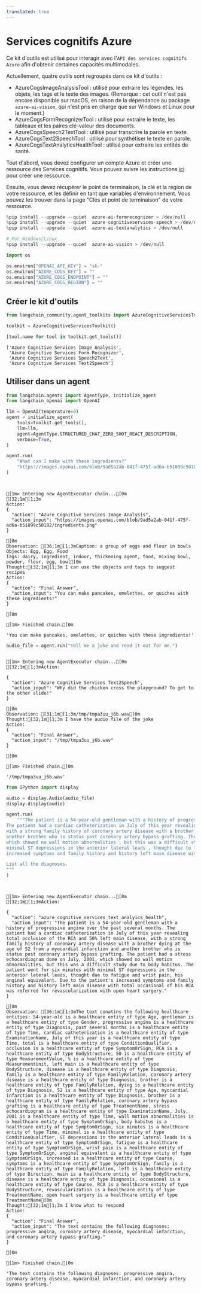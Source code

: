 ```yaml
---
translated: true
---
```


# Services cognitifs Azure

Ce kit d'outils est utilisé pour interagir avec l'`API des services cognitifs Azure` afin d'obtenir certaines capacités multimodales.

Actuellement, quatre outils sont regroupés dans ce kit d'outils :
- AzureCogsImageAnalysisTool : utilisé pour extraire les légendes, les objets, les tags et le texte des images. (Remarque : cet outil n'est pas encore disponible sur macOS, en raison de la dépendance au package `azure-ai-vision`, qui n'est pris en charge que sur Windows et Linux pour le moment.)
- AzureCogsFormRecognizerTool : utilisé pour extraire le texte, les tableaux et les paires clé-valeur des documents.
- AzureCogsSpeech2TextTool : utilisé pour transcrire la parole en texte.
- AzureCogsText2SpeechTool : utilisé pour synthétiser le texte en parole.
- AzureCogsTextAnalyticsHealthTool : utilisé pour extraire les entités de santé.

Tout d'abord, vous devez configurer un compte Azure et créer une ressource des Services cognitifs. Vous pouvez suivre les instructions [ici](https://docs.microsoft.com/en-us/azure/cognitive-services/cognitive-services-apis-create-account?tabs=multiservice%2Cwindows) pour créer une ressource.

Ensuite, vous devez récupérer le point de terminaison, la clé et la région de votre ressource, et les définir en tant que variables d'environnement. Vous pouvez les trouver dans la page "Clés et point de terminaison" de votre ressource.

```python
%pip install --upgrade --quiet  azure-ai-formrecognizer > /dev/null
%pip install --upgrade --quiet  azure-cognitiveservices-speech > /dev/null
%pip install --upgrade --quiet  azure-ai-textanalytics > /dev/null

# For Windows/Linux
%pip install --upgrade --quiet  azure-ai-vision > /dev/null
```

```python
import os

os.environ["OPENAI_API_KEY"] = "sk-"
os.environ["AZURE_COGS_KEY"] = ""
os.environ["AZURE_COGS_ENDPOINT"] = ""
os.environ["AZURE_COGS_REGION"] = ""
```

## Créer le kit d'outils

```python
from langchain_community.agent_toolkits import AzureCognitiveServicesToolkit

toolkit = AzureCognitiveServicesToolkit()
```

```python
[tool.name for tool in toolkit.get_tools()]
```

```output
['Azure Cognitive Services Image Analysis',
 'Azure Cognitive Services Form Recognizer',
 'Azure Cognitive Services Speech2Text',
 'Azure Cognitive Services Text2Speech']
```

## Utiliser dans un agent

```python
from langchain.agents import AgentType, initialize_agent
from langchain_openai import OpenAI
```

```python
llm = OpenAI(temperature=0)
agent = initialize_agent(
    tools=toolkit.get_tools(),
    llm=llm,
    agent=AgentType.STRUCTURED_CHAT_ZERO_SHOT_REACT_DESCRIPTION,
    verbose=True,
)
```

```python
agent.run(
    "What can I make with these ingredients?"
    "https://images.openai.com/blob/9ad5a2ab-041f-475f-ad6a-b51899c50182/ingredients.png"
)
```

```output


[1m> Entering new AgentExecutor chain...[0m
[32;1m[1;3m
Action:
{
  "action": "Azure Cognitive Services Image Analysis",
  "action_input": "https://images.openai.com/blob/9ad5a2ab-041f-475f-ad6a-b51899c50182/ingredients.png"
}

[0m
Observation: [36;1m[1;3mCaption: a group of eggs and flour in bowls
Objects: Egg, Egg, Food
Tags: dairy, ingredient, indoor, thickening agent, food, mixing bowl, powder, flour, egg, bowl[0m
Thought:[32;1m[1;3m I can use the objects and tags to suggest recipes
Action:
{
  "action": "Final Answer",
  "action_input": "You can make pancakes, omelettes, or quiches with these ingredients!"
}

[0m

[1m> Finished chain.[0m
```

```output
'You can make pancakes, omelettes, or quiches with these ingredients!'
```

```python
audio_file = agent.run("Tell me a joke and read it out for me.")
```

```output

[1m> Entering new AgentExecutor chain...[0m
[32;1m[1;3mAction:

{
  "action": "Azure Cognitive Services Text2Speech",
  "action_input": "Why did the chicken cross the playground? To get to the other slide!"
}

[0m
Observation: [31;1m[1;3m/tmp/tmpa3uu_j6b.wav[0m
Thought:[32;1m[1;3m I have the audio file of the joke
Action:
{
  "action": "Final Answer",
  "action_input": "/tmp/tmpa3uu_j6b.wav"
}

[0m

[1m> Finished chain.[0m
```

```output
'/tmp/tmpa3uu_j6b.wav'
```

```python
from IPython import display

audio = display.Audio(audio_file)
display.display(audio)
```

```python
agent.run(
    """The patient is a 54-year-old gentleman with a history of progressive angina over the past several months.
The patient had a cardiac catheterization in July of this year revealing total occlusion of the RCA and 50% left main disease ,
with a strong family history of coronary artery disease with a brother dying at the age of 52 from a myocardial infarction and
another brother who is status post coronary artery bypass grafting. The patient had a stress echocardiogram done on July , 2001 ,
which showed no wall motion abnormalities , but this was a difficult study due to body habitus. The patient went for six minutes with
minimal ST depressions in the anterior lateral leads , thought due to fatigue and wrist pain , his anginal equivalent. Due to the patient's
increased symptoms and family history and history left main disease with total occasional of his RCA was referred for revascularization with open heart surgery.

List all the diagnoses.
"""
)
```

```output


[1m> Entering new AgentExecutor chain...[0m
[32;1m[1;3mAction:

{
  "action": "azure_cognitive_services_text_analyics_health",
  "action_input": "The patient is a 54-year-old gentleman with a history of progressive angina over the past several months. The patient had a cardiac catheterization in July of this year revealing total occlusion of the RCA and 50% left main disease, with a strong family history of coronary artery disease with a brother dying at the age of 52 from a myocardial infarction and another brother who is status post coronary artery bypass grafting. The patient had a stress echocardiogram done on July, 2001, which showed no wall motion abnormalities, but this was a difficult study due to body habitus. The patient went for six minutes with minimal ST depressions in the anterior lateral leads, thought due to fatigue and wrist pain, his anginal equivalent. Due to the patient's increased symptoms and family history and history left main disease with total occasional of his RCA was referred for revascularization with open heart surgery."
}

[0m
Observation: [36;1m[1;3mThe text conatins the following healthcare entities: 54-year-old is a healthcare entity of type Age, gentleman is a healthcare entity of type Gender, progressive angina is a healthcare entity of type Diagnosis, past several months is a healthcare entity of type Time, cardiac catheterization is a healthcare entity of type ExaminationName, July of this year is a healthcare entity of type Time, total is a healthcare entity of type ConditionQualifier, occlusion is a healthcare entity of type SymptomOrSign, RCA is a healthcare entity of type BodyStructure, 50 is a healthcare entity of type MeasurementValue, % is a healthcare entity of type MeasurementUnit, left main is a healthcare entity of type BodyStructure, disease is a healthcare entity of type Diagnosis, family is a healthcare entity of type FamilyRelation, coronary artery disease is a healthcare entity of type Diagnosis, brother is a healthcare entity of type FamilyRelation, dying is a healthcare entity of type Diagnosis, 52 is a healthcare entity of type Age, myocardial infarction is a healthcare entity of type Diagnosis, brother is a healthcare entity of type FamilyRelation, coronary artery bypass grafting is a healthcare entity of type TreatmentName, stress echocardiogram is a healthcare entity of type ExaminationName, July, 2001 is a healthcare entity of type Time, wall motion abnormalities is a healthcare entity of type SymptomOrSign, body habitus is a healthcare entity of type SymptomOrSign, six minutes is a healthcare entity of type Time, minimal is a healthcare entity of type ConditionQualifier, ST depressions in the anterior lateral leads is a healthcare entity of type SymptomOrSign, fatigue is a healthcare entity of type SymptomOrSign, wrist pain is a healthcare entity of type SymptomOrSign, anginal equivalent is a healthcare entity of type SymptomOrSign, increased is a healthcare entity of type Course, symptoms is a healthcare entity of type SymptomOrSign, family is a healthcare entity of type FamilyRelation, left is a healthcare entity of type Direction, main is a healthcare entity of type BodyStructure, disease is a healthcare entity of type Diagnosis, occasional is a healthcare entity of type Course, RCA is a healthcare entity of type BodyStructure, revascularization is a healthcare entity of type TreatmentName, open heart surgery is a healthcare entity of type TreatmentName[0m
Thought:[32;1m[1;3m I know what to respond
Action:
{
  "action": "Final Answer",
  "action_input": "The text contains the following diagnoses: progressive angina, coronary artery disease, myocardial infarction, and coronary artery bypass grafting."
}

[0m

[1m> Finished chain.[0m
```

```output
'The text contains the following diagnoses: progressive angina, coronary artery disease, myocardial infarction, and coronary artery bypass grafting.'
```
